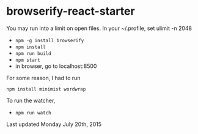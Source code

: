 browserify-react-starter
========================

You may run into a limit on open files.  In your ~/.profile, set ulimit -n 2048

- `npm -g install browserify`
- `npm install`
- `npm run build`
- `npm start`
- in browser, go to localhost:8500

For some reason, I had to run 

`npm install minimist wordwrap`

To run the watcher,

- `npm run watch`

Last updated Monday July 20th, 2015
